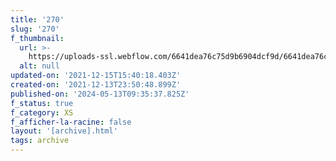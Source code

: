 ```yaml
---
title: '270'
slug: '270'
f_thumbnail:
  url: >-
    https://uploads-ssl.webflow.com/6641dea76c75d9b6904dcf9d/6641dea76c75d9b6904dd2cd_270.jpg
  alt: null
updated-on: '2021-12-15T15:40:18.403Z'
created-on: '2021-12-13T23:50:48.899Z'
published-on: '2024-05-13T09:35:37.825Z'
f_status: true
f_category: XS
f_afficher-la-racine: false
layout: '[archive].html'
tags: archive
---
```



